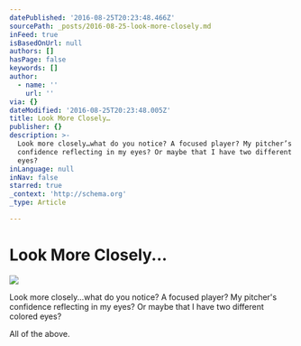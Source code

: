 ```yaml
---
datePublished: '2016-08-25T20:23:48.466Z'
sourcePath: _posts/2016-08-25-look-more-closely.md
inFeed: true
isBasedOnUrl: null
authors: []
hasPage: false
keywords: []
author:
  - name: ''
    url: ''
via: {}
dateModified: '2016-08-25T20:23:48.005Z'
title: Look More Closely…
publisher: {}
description: >-
  Look more closely…what do you notice? A focused player? My pitcher’s
  confidence reflecting in my eyes? Or maybe that I have two different colored
  eyes?
inLanguage: null
inNav: false
starred: true
_context: 'http://schema.org'
_type: Article

---
```

# Look More Closely...
![](https://the-grid-user-content.s3-us-west-2.amazonaws.com/ad08c6a9-d159-4421-a68a-43f1b31a7aa5.png)

Look more closely...what do you notice? A focused player? My pitcher's confidence reflecting in my eyes? Or maybe that I have two different colored eyes?

All of the above.
